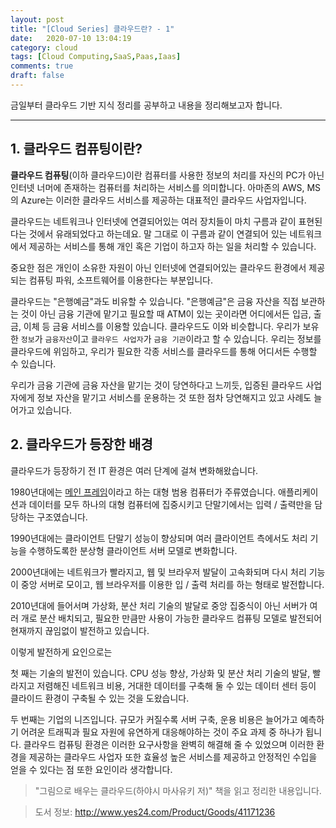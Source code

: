 ```yaml
---
layout: post
title: "[Cloud Series] 클라우드란? - 1"
date:   2020-07-10 13:04:19
category: cloud
tags: [Cloud Computing,SaaS,Paas,Iaas]
comments: true
draft: false
---
```


금일부터 클라우드 기반 지식 정리를 공부하고 내용을 정리해보고자 합니다.

---

## 1. 클라우드 컴퓨팅이란?
**클라우드 컴퓨팅**(이하 클라우드)이란 컴퓨터를 사용한 정보의 처리를 자신의 PC가 아닌 인터넷 너머에 존재하는 컴퓨터를 처리하는 서비스를 의미합니다.
아마존의 AWS, MS의 Azure는 이러한 클라우드 서비스를 제공하는 대표적인 클라우드 사업자입니다.

클라우드는 네트워크나 인터넷에 연결되어있는 여러 장치들이 마치 구름과 같이 표현된다는 것에서 유래되었다고 하는데요.
말 그대로 이 구름과 같이 연결되어 있는 네트워크에서 제공하는 서비스를 통해 개인 혹은 기업이 하고자 하는 일을 처리할 수 있습니다.

중요한 점은 개인이 소유한 자원이 아닌 인터넷에 연결되어있는 클라우드 환경에서 제공되는 컴퓨팅 파워, 소프트웨어를 이용한다는 부분입니다.

클라우드는 "은행예금"과도 비유할 수 있습니다.
"은행예금"은 금융 자산을 직접 보관하는 것이 아닌 금융 기관에 맡기고 필요할 때 ATM이 있는 곳이라면 어디에서든 입금, 출금, 이체 등 금융 서비스를 이용할 있습니다.
클라우드도 이와 비슷합니다. 우리가 보유한 `정보`가 `금융자산`이고 `클라우드 사업자`가 `금융 기관`이라고 할 수 있습니다.
우리는 정보를 클라우드에 위임하고, 우리가 필요한 각종 서비스를 클라우드를 통해 어디서든 수행할 수 있습니다.

우리가 금융 기관에 금융 자산을 맡기는 것이 당연하다고 느끼듯, 입증된 클라우드 사업자에게 정보 자산을 맡기고 서비스를 운용하는 것 또한 점차 당연해지고 있고 사례도 늘어가고 있습니다.

## 2. 클라우드가 등장한 배경
클라우드가 등장하기 전 IT 환경은 여러 단계에 걸쳐 변화해왔습니다.

1980년대에는 [메인 프레임](https://ko.wikipedia.org/wiki/%EB%A9%94%EC%9D%B8%ED%94%84%EB%A0%88%EC%9E%84)이라고 하는 대형 범용 컴퓨터가 주류였습니다.
애플리케이션과 데이터를 모두 하나의 대형 컴퓨터에 집중시키고 단말기에서는 입력 / 출력만을 담당하는 구조였습니다.

1990년대에는 클라이언트 단말기 성능이 향상되며 여러 클라이언트 측에서도 처리 기능을 수행하도록한 분상형 클라이언트 서버 모델로 변화합니다.

2000년대에는 네트워크가 빨라지고, 웹 및 브라우저 발달이 고속화되며 다시 처리 기능이 중앙 서버로 모이고, 웹 브라우저를 이용한 입 / 출력 처리를 하는 형태로 발전합니다.

2010년대에 들어서며 가상화, 분산 처리 기술의 발달로 중앙 집중식이 아닌 서버가 여러 개로 분산 배치되고, 필요한 만큼만 사용이 가능한 클라우드 컴퓨팅 모델로 발전되어 현재까지 끊임없이 발전하고 있습니다.

이렇게 발전하게 요인으로는 

첫 째는 기술의 발전이 있습니다. CPU 성능 향상, 가상화 및 분산 처리 기술의 발달, 빨라지고 저렴해진 네트워크 비용, 거대한 데이터를 구축해 둘 수 있는 데이터 센터 등이 클라이드 환경이 구축될 수 있는 것을 도왔습니다.

두 번째는 기업의 니즈입니다. 규모가 커질수록 서버 구축, 운용 비용은 늘어가고 예측하기 어려운 트래픽과 필요 자원에 유연하게 대응해야하는 것이 주요 과제 중 하나가 됩니다.
클라우드 컴퓨팅 환경은 이러한 요구사항을 완벽히 해결해 줄 수 있었으며 이러한 환경을 제공하는 클라우드 사업자 또한 효율성 높은 서비스를 제공하고 안정적인 수입을 얻을 수 있다는 점 또한 요인이라 생각합니다.


>"그림으로 배우는 클라우드(하야시 마사유키 저)" 책을 읽고 정리한 내용입니다.

>도서 정보: http://www.yes24.com/Product/Goods/41171236